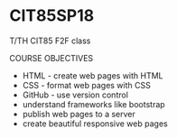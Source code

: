 # CIT85SP18
T/TH CIT85 F2F class



COURSE OBJECTIVES

* HTML - create web pages with HTML
* CSS - format web pages with CSS
* GitHub - use version control
* understand frameworks like bootstrap
* publish web pages to a server
* create beautiful responsive web pages

